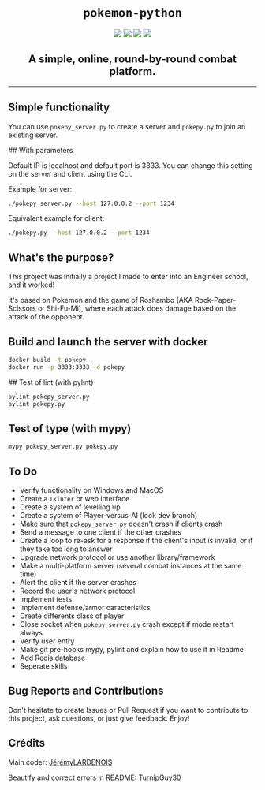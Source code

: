 <h1 align="center"><code>pokemon-python</code></h1>

<p align="center">
	<a href="https://GitHub.com/JeremyLARDENOIS/pokemon-python/graphs/commit-activity"><img src="https://img.shields.io/badge/maintained%3F-yes-green.svg"></a> <!--Maintained?-->
	<a href="https://GitHub.com/JeremyLARDENOIS"><img src="https://img.shields.io/badge/maintainer-JeremyLARDENOIS-red"></a> <!--Maintainer-->
	<a href="https://GitHub.com/JeremyLARDENOIS/pokemon-python/issues"><img src="https://img.shields.io/github/issues/JeremyLARDENOIS/pokemon-python.svg"></a> <!--Issues-->
	<a href="https://github.com/JeremyLARDENOIS/pokemon-python/stargazers"><img src="https://img.shields.io/github/stars/JeremyLARDENOIS/pokemon-python"/></a> <!--Stars-->
</p>

<h2 align="center">A simple, online, round-by-round combat platform.</h2>

---

## Simple functionality

You can use `pokepy_server.py` to create a server and `pokepy.py` to join an existing server.

## With parameters

Default IP is localhost and default port is 3333. You can change this setting on the server and client using the CLI.

Example for server:

```sh
./pokepy_server.py --host 127.0.0.2 --port 1234
```

Equivalent example for client:

```sh
./pokepy.py --host 127.0.0.2 --port 1234
```

## What's the purpose?

This project was initially a project I made to enter into an Engineer school, and it worked!

It's based on Pokemon and the game of Roshambo (AKA Rock-Paper-Scissors or Shi-Fu-Mi), where each attack does damage based on the attack of the opponent.

## Build and launch the server with docker

```sh
docker build -t pokepy .
docker run -p 3333:3333 -d pokepy
```

## Test of lint (with pylint)

```sh
pylint pokepy_server.py
pylint pokepy.py
```

## Test of type (with mypy)

```sh
mypy pokepy_server.py pokepy.py
```

## To Do

- Verify functionality on Windows and MacOS
- Create a `Tkinter` or web interface
- Create a system of levelling up
- Create a system of Player-versus-AI (look dev branch)
- Make sure that `pokepy_server.py` doesn't crash if clients crash
- Send a message to one client if the other crashes
- Create a loop to re-ask for a response if the client's input is invalid, or if they take too long to answer
- Upgrade network protocol or use another library/framework
- Make a multi-platform server (several combat instances at the same time)
- Alert the client if the server crashes
- Record the user's network protocol
- Implement tests
- Implement defense/armor caracteristics
- Create differents class of player
- Close socket when `pokepy_server.py` crash except if mode restart always
- Verify user entry
- Make git pre-hooks mypy, pylint and explain how to use it in Readme
- Add Redis database
- Seperate skills

## Bug Reports and Contributions

Don't hesitate to create Issues or Pull Request if you want to contribute to this project, ask questions, or just give feedback. Enjoy!

## Crédits

Main coder: [JérémyLARDENOIS](https://github.com/JeremyLARDENOIS)

Beautify and correct errors in README: [TurnipGuy30](https://github.com/TurnipGuy30)

<!--
  ~ README upgraded by @TurnipGuy30 ~ Find me at GitHub.com/TurnipGuy30 ~
-->
